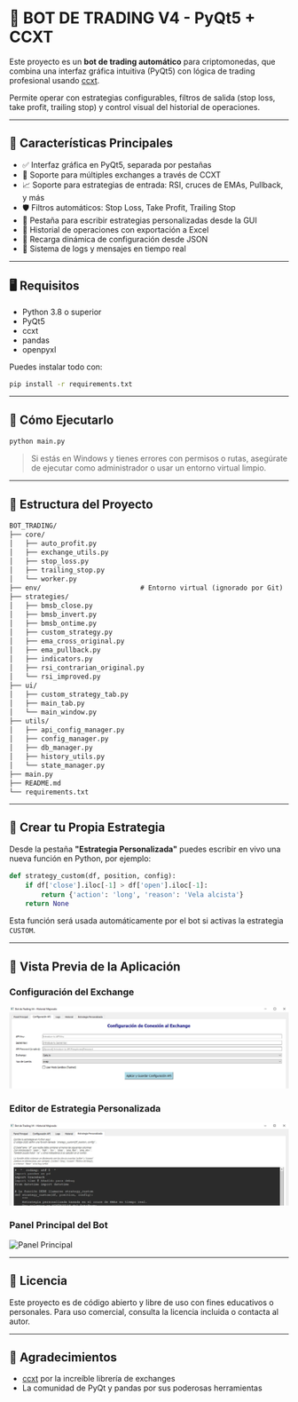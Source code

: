 # 🤖 BOT DE TRADING V4 - PyQt5 + CCXT

Este proyecto es un **bot de trading automático** para criptomonedas, que combina una interfaz gráfica intuitiva (PyQt5) con lógica de trading profesional usando [ccxt](https://github.com/ccxt/ccxt).

Permite operar con estrategias configurables, filtros de salida (stop loss, take profit, trailing stop) y control visual del historial de operaciones.

---

## 🧠 Características Principales

- ✅ Interfaz gráfica en PyQt5, separada por pestañas
- 🔐 Soporte para múltiples exchanges a través de CCXT
- 📈 Soporte para estrategias de entrada: RSI, cruces de EMAs, Pullback, y más
- 🛡️ Filtros automáticos: Stop Loss, Take Profit, Trailing Stop
- 🧩 Pestaña para escribir estrategias personalizadas desde la GUI
- 💾 Historial de operaciones con exportación a Excel
- 🔄 Recarga dinámica de configuración desde JSON
- 💬 Sistema de logs y mensajes en tiempo real

---

## 🖥️ Requisitos

- Python 3.8 o superior
- PyQt5
- ccxt
- pandas
- openpyxl

Puedes instalar todo con:

```bash
pip install -r requirements.txt
```

---

## 🚀 Cómo Ejecutarlo

```bash
python main.py
```

> Si estás en Windows y tienes errores con permisos o rutas, asegúrate de ejecutar como administrador o usar un entorno virtual limpio.

---

## 📁 Estructura del Proyecto

```text
BOT_TRADING/
├── core/
│   ├── auto_profit.py
│   ├── exchange_utils.py
│   ├── stop_loss.py
│   ├── trailing_stop.py
│   └── worker.py
├── env/                         # Entorno virtual (ignorado por Git)
├── strategies/
│   ├── bmsb_close.py
│   ├── bmsb_invert.py
│   ├── bmsb_ontime.py
│   ├── custom_strategy.py
│   ├── ema_cross_original.py
│   ├── ema_pullback.py
│   ├── indicators.py
│   ├── rsi_contrarian_original.py
│   └── rsi_improved.py
├── ui/
│   ├── custom_strategy_tab.py
│   ├── main_tab.py
│   └── main_window.py
├── utils/
│   ├── api_config_manager.py
│   ├── config_manager.py
│   ├── db_manager.py
│   ├── history_utils.py
│   └── state_manager.py
├── main.py
├── README.md
└── requirements.txt
```

---

## 🧠 Crear tu Propia Estrategia

Desde la pestaña **"Estrategia Personalizada"** puedes escribir en vivo una nueva función en Python, por ejemplo:

```python
def strategy_custom(df, position, config):
    if df['close'].iloc[-1] > df['open'].iloc[-1]:
        return {'action': 'long', 'reason': 'Vela alcista'}
    return None
```

Esta función será usada automáticamente por el bot si activas la estrategia `CUSTOM`.

---

## 📸 Vista Previa de la Aplicación

### Configuración del Exchange
![Configuración API](imagenes/api.jpg)

### Editor de Estrategia Personalizada
![Estrategia Personalizada](imagenes/estrategia_p.jpg)

### Panel Principal del Bot
![Panel Principal](imagenes/main.jpg)

---

## 📜 Licencia

Este proyecto es de código abierto y libre de uso con fines educativos o personales. Para uso comercial, consulta la licencia incluida o contacta al autor.

---

## 🙌 Agradecimientos

- [ccxt](https://github.com/ccxt/ccxt) por la increíble librería de exchanges
- La comunidad de PyQt y pandas por sus poderosas herramientas
